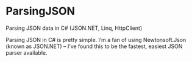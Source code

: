 # ParsingJSON
Parsing JSON data in C# (JSON.NET, Linq, HttpClient)

Parsing JSON in C# is pretty simple. I’m a fan of using Newtonsoft.Json (known as JSON.NET) – I’ve found this to be the fastest, easiest JSON parser available.
